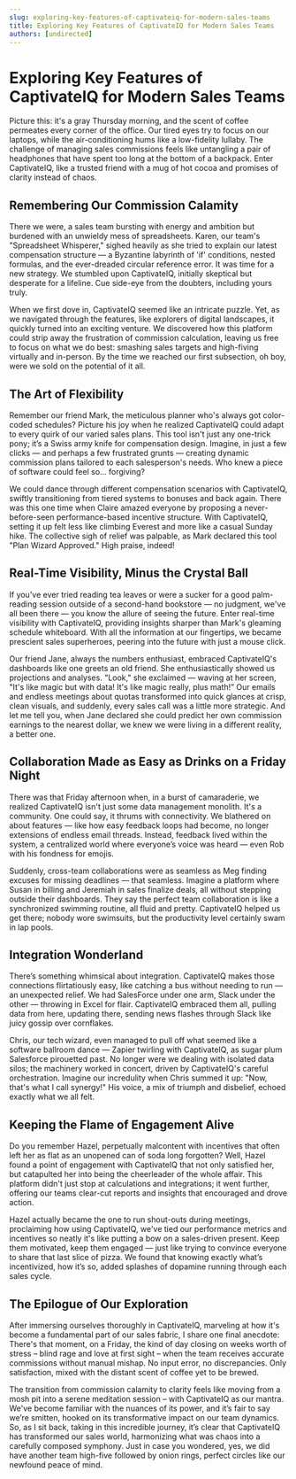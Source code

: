 ```yaml
---
slug: exploring-key-features-of-captivateiq-for-modern-sales-teams
title: Exploring Key Features of CaptivateIQ for Modern Sales Teams
authors: [undirected]
---
```



# Exploring Key Features of CaptivateIQ for Modern Sales Teams

Picture this: it's a gray Thursday morning, and the scent of coffee permeates every corner of the office. Our tired eyes try to focus on our laptops, while the air-conditioning hums like a low-fidelity lullaby. The challenge of managing sales commissions feels like untangling a pair of headphones that have spent too long at the bottom of a backpack. Enter CaptivateIQ, like a trusted friend with a mug of hot cocoa and promises of clarity instead of chaos.

## Remembering Our Commission Calamity

There we were, a sales team bursting with energy and ambition but burdened with an unwieldy mess of spreadsheets. Karen, our team's "Spreadsheet Whisperer," sighed heavily as she tried to explain our latest compensation structure — a Byzantine labyrinth of 'if' conditions, nested formulas, and the ever-dreaded circular reference error. It was time for a new strategy. We stumbled upon CaptivateIQ, initially skeptical but desperate for a lifeline. Cue side-eye from the doubters, including yours truly.

When we first dove in, CaptivateIQ seemed like an intricate puzzle. Yet, as we navigated through the features, like explorers of digital landscapes, it quickly turned into an exciting venture. We discovered how this platform could strip away the frustration of commission calculation, leaving us free to focus on what we do best: smashing sales targets and high-fiving virtually and in-person. By the time we reached our first subsection, oh boy, were we sold on the potential of it all.

## The Art of Flexibility

Remember our friend Mark, the meticulous planner who's always got color-coded schedules? Picture his joy when he realized CaptivateIQ could adapt to every quirk of our varied sales plans. This tool isn't just any one-trick pony; it’s a Swiss army knife for compensation design. Imagine, in just a few clicks — and perhaps a few frustrated grunts — creating dynamic commission plans tailored to each salesperson's needs. Who knew a piece of software could feel so... forgiving?

We could dance through different compensation scenarios with CaptivateIQ, swiftly transitioning from tiered systems to bonuses and back again. There was this one time when Claire amazed everyone by proposing a never-before-seen performance-based incentive structure. With CaptivateIQ, setting it up felt less like climbing Everest and more like a casual Sunday hike. The collective sigh of relief was palpable, as Mark declared this tool "Plan Wizard Approved." High praise, indeed!

## Real-Time Visibility, Minus the Crystal Ball

If you've ever tried reading tea leaves or were a sucker for a good palm-reading session outside of a second-hand bookstore — no judgment, we've all been there — you know the allure of seeing the future. Enter real-time visibility with CaptivateIQ, providing insights sharper than Mark's gleaming schedule whiteboard. With all the information at our fingertips, we became prescient sales superheroes, peering into the future with just a mouse click.

Our friend Jane, always the numbers enthusiast, embraced CaptivateIQ's dashboards like one greets an old friend. She enthusiastically showed us projections and analyses. "Look," she exclaimed — waving at her screen, "It's like magic but with data! It's like magic really, plus math!” Our emails and endless meetings about quotas transformed into quick glances at crisp, clean visuals, and suddenly, every sales call was a little more strategic. And let me tell you, when Jane declared she could predict her own commission earnings to the nearest dollar, we knew we were living in a different reality, a better one.

## Collaboration Made as Easy as Drinks on a Friday Night

There was that Friday afternoon when, in a burst of camaraderie, we realized CaptivateIQ isn't just some data management monolith. It's a community. One could say, it thrums with connectivity. We blathered on about features — like how easy feedback loops had become, no longer extensions of endless email threads. Instead, feedback lived within the system, a centralized world where everyone’s voice was heard — even Rob with his fondness for emojis.

Suddenly, cross-team collaborations were as seamless as Meg finding excuses for missing deadlines — that seamless. Imagine a platform where Susan in billing and Jeremiah in sales finalize deals, all without stepping outside their dashboards. They say the perfect team collaboration is like a synchronized swimming routine, all fluid and pretty. CaptivateIQ helped us get there; nobody wore swimsuits, but the productivity level certainly swam in lap pools.

## Integration Wonderland

There’s something whimsical about integration. CaptivateIQ makes those connections flirtatiously easy, like catching a bus without needing to run — an unexpected relief. We had SalesForce under one arm, Slack under the other — throwing in Excel for flair. CaptivateIQ embraced them all, pulling data from here, updating there, sending news flashes through Slack like juicy gossip over cornflakes. 

Chris, our tech wizard, even managed to pull off what seemed like a software ballroom dance — Zapier twirling with CaptivateIQ, as sugar plum Salesforce pirouetted past. No longer were we dealing with isolated data silos; the machinery worked in concert, driven by CaptivateIQ's careful orchestration. Imagine our incredulity when Chris summed it up: "Now, that's what I call synergy!" His voice, a mix of triumph and disbelief, echoed exactly what we all felt.

## Keeping the Flame of Engagement Alive

Do you remember Hazel, perpetually malcontent with incentives that often left her as flat as an unopened can of soda long forgotten? Well, Hazel found a point of engagement with CaptivateIQ that not only satisfied her, but catapulted her into being the cheerleader of the whole affair. This platform didn't just stop at calculations and integrations; it went further, offering our teams clear-cut reports and insights that encouraged and drove action.

Hazel actually became the one to run shout-outs during meetings, proclaiming how using CaptivateIQ, we've tied our performance metrics and incentives so neatly it's like putting a bow on a sales-driven present. Keep them motivated, keep them engaged — just like trying to convince everyone to share that last slice of pizza. We found that knowing exactly what’s incentivized, how it’s so, added splashes of dopamine running through each sales cycle.

## The Epilogue of Our Exploration

After immersing ourselves thoroughly in CaptivateIQ, marveling at how it's become a fundamental part of our sales fabric, I share one final anecdote: There's that moment, on a Friday, the kind of day closing on weeks worth of stress – blind rage and love at first sight – when the team receives accurate commissions without manual mishap. No input error, no discrepancies. Only satisfaction, mixed with the distant scent of coffee yet to be brewed.

The transition from commission calamity to clarity feels like moving from a mosh pit into a serene meditation session – with CaptivateIQ as our mantra. We've become familiar with the nuances of its power, and it’s fair to say we’re smitten, hooked on its transformative impact on our team dynamics. So, as I sit back, taking in this incredible journey, it’s clear that CaptivateIQ has transformed our sales world, harmonizing what was chaos into a carefully composed symphony. Just in case you wondered, yes, we did have another team high-five followed by onion rings, perfect circles like our newfound peace of mind.